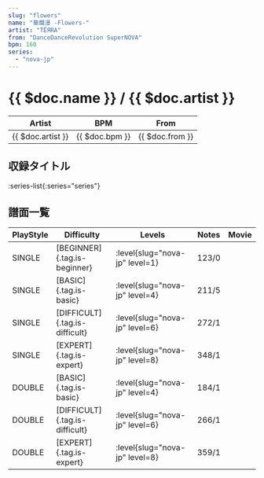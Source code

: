 ```yaml
---
slug: "flowers"
name: "華爛漫 -Flowers-"
artist: "TЁЯRA"
from: "DanceDanceRevolution SuperNOVA"
bpm: 160
series:
  - "nova-jp"
---
```


# {{ $doc.name }} / {{ $doc.artist }}

|Artist|BPM|From|
|------|---|----|
|{{ $doc.artist }}|{{ $doc.bpm }}|{{ $doc.from }}|

## 収録タイトル

:series-list{:series="series"}

## 譜面一覧

|PlayStyle|Difficulty|Levels|Notes|Movie|
|---------|----------|------|-----|-----|
|SINGLE|[BEGINNER]{.tag.is-beginner}|:level{slug="nova-jp" level=1}|123/0||
|SINGLE|[BASIC]{.tag.is-basic}|:level{slug="nova-jp" level=4}|211/5||
|SINGLE|[DIFFICULT]{.tag.is-difficult}|:level{slug="nova-jp" level=6}|272/1||
|SINGLE|[EXPERT]{.tag.is-expert}|:level{slug="nova-jp" level=8}|348/1||
|DOUBLE|[BASIC]{.tag.is-basic}|:level{slug="nova-jp" level=4}|184/1||
|DOUBLE|[DIFFICULT]{.tag.is-difficult}|:level{slug="nova-jp" level=6}|266/1||
|DOUBLE|[EXPERT]{.tag.is-expert}|:level{slug="nova-jp" level=8}|359/1||
